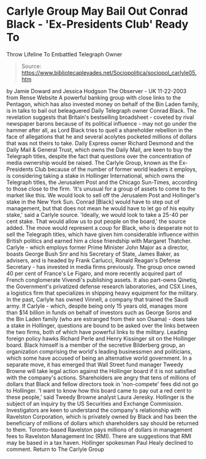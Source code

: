 # Carlyle Group May Bail Out Conrad Black - 'Ex-Presidents Club' Ready To 
Throw Lifeline To Embattled Telegraph Owner

> Source: https://www.bibliotecapleyades.net/Sociopolitica/sociopol_carlyle05.htm

by Jamie Doward and Jessica Hodgson The Observer - UK 11-22-2003 from Rense Website
A powerful banking group with close links to the Pentagon, which has also invested money on behalf of the Bin Laden family, is in talks to bail out beleaguered Daily Telegraph owner Conrad Black. The revelation suggests that Britain's bestselling broadsheet - coveted by rival newspaper barons because of its political influence - may not go under the hammer after all, as Lord Black tries to quell a shareholder rebellion in the face of allegations that he and several acolytes pocketed millions of dollars that was not theirs to take. Daily Express owner Richard Desmond and the Daily Mail & General Trust, which owns the Daily Mail, are keen to buy the Telegraph titles, despite the fact that questions over the concentration of media ownership would be raised. The Carlyle Group, known as the Ex-Presidents Club because of the number of former world leaders it employs, is considering taking a stake in Hollinger International, which owns the Telegraph titles, the Jerusalem Post and the Chicago Sun-Times, according to those close to the firm.
'It's unusual for a group of assets to come to the market like this. We would look to sell off the Jerusalem Post and Hollinger's stake in the New York Sun. Conrad [Black] would have to step out of management, but that does not mean he would have to let go of his equity stake,' said a Carlyle source. 'Ideally, we would look to take a 25-40 per cent stake. That would allow us to put people on the board,' the source added.
The move would represent a coup for Black, who is desperate not to sell the Telegraph titles, which have given him considerable influence within British politics and earned him a close friendship with Margaret Thatcher. Carlyle - which employs former Prime Minister John Major as a director, boasts George Bush Snr and his Secretary of State, James Baker, as advisers, and is headed by Frank Carlucci, Ronald Reagan's Defense Secretary - has invested in media firms previously. The group once owned 40 per cent of France's Le Figaro, and more recently acquired part of French conglomerate Vivendi's publishing assets. It also part-owns Qinetiq, the Government's privatized defense research laboratories, and CSX Lines, a logistics firm that specializes in shipping heavy equipment for the military. In the past, Carlyle has owned Vinnell, a company that trained the Saudi army. If Carlyle - which, despite being only 15 years old, manages more than $14 billion in funds on behalf of investors such as George Soros and the Bin Laden family (who are estranged from their son Osama) - does take a stake in Hollinger, questions are bound to be asked over the links between the two firms, both of which have powerful links to the military. Leading foreign policy hawks Richard Perle and Henry Kissinger sit on the Hollinger board. Black himself is a member of the secretive Bilderberg group, an organization comprising the world's leading businessmen and politicians, which some have accused of being an alternative world government. In a separate move, it has emerged that Wall Street fund manager Tweedy Browne will take legal action against the Hollinger board if it is not satisfied with the company's actions. Shareholders are angry that tens of millions of dollars that Black and fellow directors took in 'non-compete' fees did not go to Hollinger.
'I want to know how this board came to pay out a red cent to these people,' said Tweedy Browne analyst Laura Jeresky.
Hollinger is the subject of an inquiry by the US Securities and Exchange Commission. Investigators are keen to understand the company's relationship with Ravelston Corporation, which is privately owned by Black and has been the beneficiary of millions of dollars which shareholders say should be returned to them. Toronto-based Ravelston pays millions of dollars in management fees to Ravelston Management Inc (RMI). There are suggestions that RMI may be based in a tax haven. Hollinger spokesman Paul Healy declined to comment.
Return to The Carlyle Group
